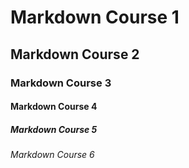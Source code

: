 # Markdown Course 1
## Markdown Course 2
### Markdown Course 3
#### Markdown Course 4
##### Markdown Course 5
###### Markdown Course 6
